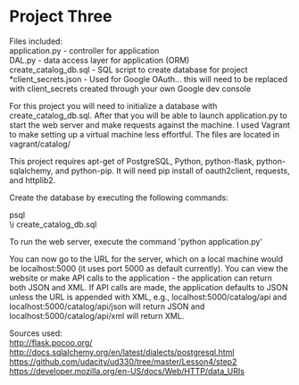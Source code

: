 Project Three
=============

Files included:  
application.py - controller for application  
DAL.py - data access layer for application (ORM)  
create_catalog_db.sql - SQL script to create database for project  
*client_secrets.json - Used for Google OAuth... this will need to be replaced with client_secrets created through your own Google dev console  
  
For this project you will need to initialize a database with create_catalog_db.sql. After that you will be able to launch application.py to start the web server and make requests against the machine. I used Vagrant to make setting up a virtual machine less effortful. The files are located in vagrant/catalog/  
  
This project requires apt-get of PostgreSQL, Python, python-flask, python-sqlalchemy, and python-pip. It will need pip install of oauth2client, requests, and httplib2.  
  
Create the database by executing the following commands:  
  
psql  
\i create_catalog_db.sql  

To run the web server, execute the command 'python application.py'

You can now go to the URL for the server, which on a local machine would be localhost:5000 (it uses port 5000 as default currently). You can view the website or make API calls to the application - the application can return both JSON and XML. If API calls are made, the application defaults to JSON
unless the URL is appended with XML, e.g., localhost:5000/catalog/api and localhost:5000/catalog/api/json will return JSON and localhost:5000/catalog/api/xml will return XML.  
  
Sources used:  
http://flask.pocoo.org/  
http://docs.sqlalchemy.org/en/latest/dialects/postgresql.html  
https://github.com/udacity/ud330/tree/master/Lesson4/step2  
https://developer.mozilla.org/en-US/docs/Web/HTTP/data_URIs